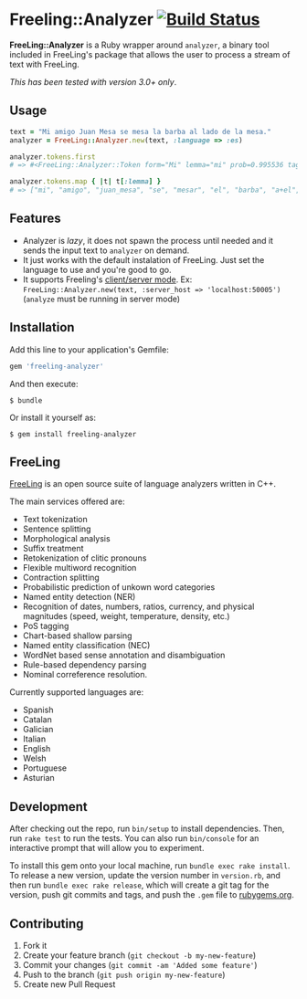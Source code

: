 # Freeling::Analyzer [![Build Status](https://secure.travis-ci.org/munshkr/freeling-analyzer-ruby.png?branch=master)](https://travis-ci.org/munshkr/freeling-analyzer-ruby)

**FreeLing::Analyzer** is a Ruby wrapper around `analyzer`, a binary tool
included in FreeLing's package that allows the user to process a stream of text
with FreeLing.

*This has been tested with version 3.0+ only*.

## Usage

```ruby
text = "Mi amigo Juan Mesa se mesa la barba al lado de la mesa."
analyzer = FreeLing::Analyzer.new(text, :language => :es)

analyzer.tokens.first
# => #<FreeLing::Analyzer::Token form="Mi" lemma="mi" prob=0.995536 tag="DP1CSS">

analyzer.tokens.map { |t| t[:lemma] }
# => ["mi", "amigo", "juan_mesa", "se", "mesar", "el", "barba", "a+el", "lado", "de", "el", "mesa", "."]
```

## Features

* Analyzer is *lazy*, it does not spawn the process until needed and it sends
  the input text to `analyzer` on demand.
* It just works with the default instalation of FreeLing. Just set the language
  to use and you're good to go.
* It supports Freeling's [client/server mode](http://nlp.lsi.upc.edu/freeling/doc/userman/html/node84.html). Ex: `FreeLing::Analyzer.new(text, :server_host => 'localhost:50005')` (`analyze` must be running in server mode)

## Installation

Add this line to your application's Gemfile:

```ruby
gem 'freeling-analyzer'
```

And then execute:

    $ bundle

Or install it yourself as:

    $ gem install freeling-analyzer

## FreeLing

[FreeLing](http://nlp.lsi.upc.edu/freeling/) is an open source suite of
language analyzers written in C++.

The main services offered are:
  * Text tokenization
  * Sentence splitting
  * Morphological analysis
  * Suffix treatment
  * Retokenization of clitic pronouns
  * Flexible multiword recognition
  * Contraction splitting
  * Probabilistic prediction of unkown word categories
  * Named entity detection (NER)
  * Recognition of dates, numbers, ratios, currency, and physical magnitudes
    (speed, weight, temperature, density, etc.)
  * PoS tagging
  * Chart-based shallow parsing
  * Named entity classification (NEC)
  * WordNet based sense annotation and disambiguation
  * Rule-based dependency parsing
  * Nominal correference resolution.

Currently supported languages are:
  * Spanish
  * Catalan
  * Galician
  * Italian
  * English
  * Welsh
  * Portuguese
  * Asturian

## Development

After checking out the repo, run `bin/setup` to install dependencies. Then, run
`rake test` to run the tests. You can also run `bin/console` for an interactive
prompt that will allow you to experiment.

To install this gem onto your local machine, run `bundle exec rake install`. To
release a new version, update the version number in `version.rb`, and then run
`bundle exec rake release`, which will create a git tag for the version, push
git commits and tags, and push the `.gem` file to
[rubygems.org](https://rubygems.org).

## Contributing

1. Fork it
2. Create your feature branch (`git checkout -b my-new-feature`)
3. Commit your changes (`git commit -am 'Added some feature'`)
4. Push to the branch (`git push origin my-new-feature`)
5. Create new Pull Request
